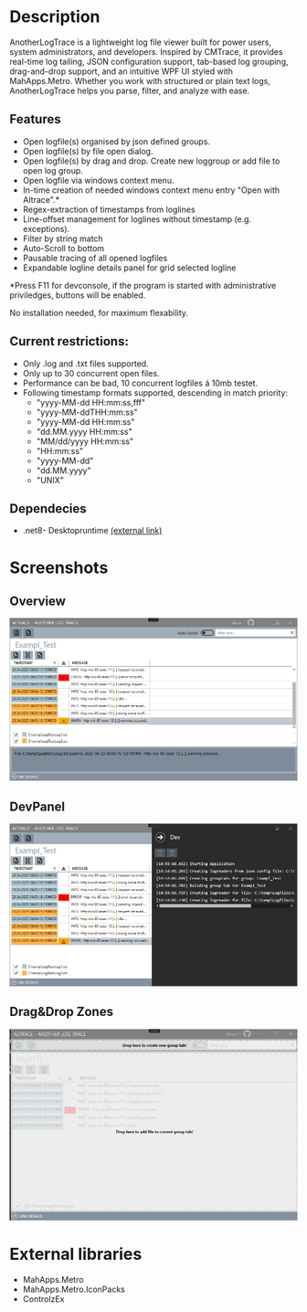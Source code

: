 
# Description

AnotherLogTrace is a lightweight log file viewer built for power users, system administrators, and developers. Inspired by CMTrace, it provides real-time log tailing, JSON configuration support, tab-based log grouping, drag-and-drop support, and an intuitive WPF UI styled with MahApps.Metro. Whether you work with structured or plain text logs, AnotherLogTrace helps you parse, filter, and analyze with ease.

## Features
- Open logfile(s) organised by json defined groups.
- Open logfile(s) by file open dialog.
- Open logfile(s) by drag and drop. Create new loggroup or add file to open log group.
- Open logfile via windows context menu.
- In-time creation of needed windows context menu entry "Open with Altrace".*
- Regex-extraction of timestamps from loglines
- Line-offset management for loglines without timestamp (e.g. exceptions).
- Filter by string match
- Auto-Scroll to bottom
- Pausable tracing of all opened logfiles 
- Expandable logline details panel for grid selected logline

*Press F11 for devconsole, if the program is started with administrative priviledges, buttons will be enabled.

No installation needed, for maximum flexability.

## Current restrictions:
- Only .log and .txt files supported.
- Only up to 30 concurrent open files.
- Performance can be bad, 10 concurrent logfiles á 10mb testet.
- Following timestamp formats supported, descending in match priority:
  - "yyyy-MM-dd HH:mm:ss,fff"
  - "yyyy-MM-ddTHH:mm:ss"
  - "yyyy-MM-dd HH:mm:ss"
  - "dd.MM.yyyy HH:mm:ss"
  - "MM/dd/yyyy HH:mm:ss"
  - "HH:mm:ss"
  - "yyyy-MM-dd"
  - "dd.MM.yyyy"
  - "UNIX"
  
## Dependecies
- .net8- Desktopruntime [(external link)](https://dotnet.microsoft.com/en-us/download/dotnet/8.0)

# Screenshots
## Overview
![Overview](ressources/image.png)

## DevPanel
![DevPanel](ressources/image-1.png)

## Drag&Drop Zones
![Drag&Drop Zones](ressources/image-2.png)

# External libraries
- MahApps.Metro
- MahApps.Metro.IconPacks
- ControlzEx
